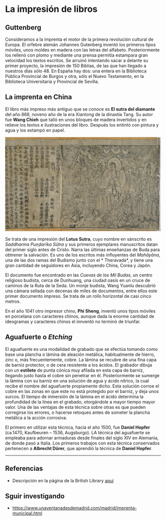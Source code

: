 # La impresión de libros

## Guttenberg


Consideramos a la imprenta el motor de la primera revolución cultural de Europa. El orfebre alemán Johannes Gutenberg inventó los primeros tipos móviles, unos moldes en madera con las letras del alfabeto. Posteriormente los rellenó con plomo y mediante una prensa permitía estampara gran velocidad los textos escritos. Se arruinó intentando sacar a delante su primer proyecto, la impresión de 150 Biblias, de las que han llegado a nuestros días sólo 48. En España hay dos: una entera en la Biblioteca Pública Provincial de Burgos y otra, sólo el Nuevo Testamento, en la Biblioteca Universitaria y Provincial de Sevilla.

## La imprenta en China
El libro más impreso más antiguo que se conoce es **El sutra del diamante** del año 868, noveno año de la era Xiantong de la dinastía Tang. Su autor fue **Wang Chieh** que talló en unos bloques de madera invertidos y en relieve los textos e ilustraciones del libro. Después los entintó con pintura y agua y los estampó en papel. 

![El sutra del diamante](img/sutra-diamante.jpg "El sutra del diamante")

Se trata de una impresión del **Lotus Sutra**, cuyo nombre en sánscrito es *Saddharma Puṇḍarīka Sūtra* y sus primeros ejemplares manuscritos datan del primer siglo antes de Cristo. Narra las últimas enseñanzas de Buda para obtrener la salvación. Es uno de los escritos más influyentes del *Mahāyāna*, una de las dos ramas del Budismo junto con el * Theravada*, y tiene una gran cantidad de seguidores en Asia, incluyendo China, Corea y Japón.

El documento fue encontrado en las *Cuevas de los Mil Budas*, un centro religioso budista, cerca de Dunhuang, una ciudad oasis en un cruce de caminos de la Ruta de la Seda. Un monje budista, Wang Yuanlu descubrió una cámara sellada con decenas de miles de documentos, entre ellos este primer documento impreso. Se trata de un rollo horizontal de casi cinco metros.

En el año 1041 otro impresor chino, **Phi Sheng**, inventó unos tipos móviles en porcelana con caracteres chinos, aunque dada la enorme cantidad de ideogramas y caracteres chinos el innventó no terminó de triunfar.


## Aguafuerte o *Etching*
El aguafuerte es una modalidad de grabado que se efectúa tomando como base una plancha o lámina de aleación metálica, habitualmente de hierro, zinc o, más frecuentemente, cobre. La lámina se recubre de una fina capa de barniz protector, o de cera resistente a los ácidos. El grabador dibuja con un **estilete** de punta cónica muy afilada en esta capa de barniz, llegando justo hasta el cobre sin penetrar en él. Posteriormente se sumerge la lámina con su barniz en una solución de agua y ácido nítrico, la cual recibe el nombre del aguafuerte propiamente dicho. Esta solución corroe el cobre en las zonas en que este no está protegido por el barniz, y deja unos surcos. El tiempo de inmersión de la lámina en el ácido determina la profundidad de la línea en el grabado, otorgándole a mayor tiempo mayor valor. Una de las ventajas de esta técnica sobre otras es que pueden corregirse los errores, o hacerse retoques antes de someter la plancha metálica a la acción corrosiva. 

El primero en utilizar esta técnica, hacia el año 1500, fue **Daniel Hopfer** (ca.1470, Kaufbeuren – 1536, Augsburgo). LA técnica del aguafuerte se empleaba para adornar armaduras desde finales del siglo XIV en Alemania, de donde pasó a Italia. Los primeros trabajos con esta técnica conservados pertenecen a **Albrecht Dürer**, que aprendió la técnica de **Daniel Hopfer**.




***

## Referencias
* Descripción en la página de la British Library [aquí](https://www.bl.uk/collection-items/the-diamond-sutra)


## Sguir investigando
* https://www.unaventanadesdemadrid.com/madrid/imprenta-municipal.html

